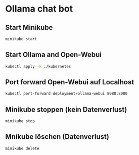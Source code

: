 # Ollama chat bot

## Start Minikube

```bash
minikube start
```

## Start Ollama and Open-Webui

```bash
kubectl apply -k ./kubernetes
```

## Port forward Open-Webui auf Localhost

```bash
kubectl port-forward deployment/ollama-webui 8080:8080
```

## Minikube stoppen (kein Datenverlust)

```bash
minikube stop
```

## Mnikube löschen (Datenverlust)

```bash
minikube delete
```

